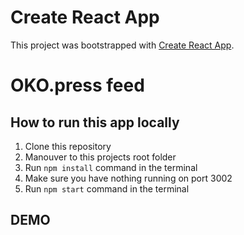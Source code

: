 # Create React App

This project was bootstrapped with [Create React App](https://github.com/facebook/create-react-app).

# OKO.press feed

## How to run this app locally

1. Clone this repository
2. Manouver to this projects root folder
3. Run ``` npm install ``` command in the terminal
4. Make sure you have nothing running on port 3002
5. Run ``` npm start ``` command in the terminal

## DEMO

